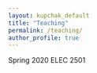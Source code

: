 ```yaml
---
layout: kupchak_default
title: "Teaching"
permalink: /teaching/
author_profile: true
---
```


Spring 2020 ELEC 2501

<!--  Fall   2020 ELEC 3908" -->


